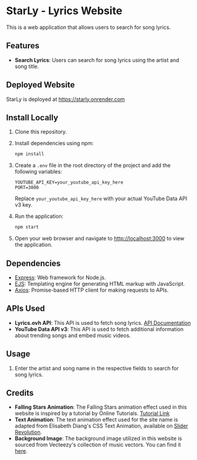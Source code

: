 # StarLy - Lyrics Website

This is a web application that allows users to search for song lyrics.

## Features

- **Search Lyrics**: Users can search for song lyrics using the artist and song title.


## Deployed Website

StarLy is deployed at https://starly.onrender.com 

## Install Locally

1. Clone this repository.
2. Install dependencies using npm:

   ```bash
   npm install
   ```

3. Create a `.env` file in the root directory of the project and add the following variables:

   ```plaintext
   YOUTUBE_API_KEY=your_youtube_api_key_here
   PORT=3000
   ```

   Replace `your_youtube_api_key_here` with your actual YouTube Data API v3 key.

4. Run the application:

   ```bash
   npm start
   ```

5. Open your web browser and navigate to [http://localhost:3000](http://localhost:3000) to view the application.

## Dependencies

- [Express](https://expressjs.com/): Web framework for Node.js.
- [EJS](https://ejs.co/): Templating engine for generating HTML markup with JavaScript.
- [Axios](https://github.com/axios/axios): Promise-based HTTP client for making requests to APIs.

## APIs Used

- **Lyrics.ovh API**: This API is used to fetch song lyrics. [API Documentation](https://lyricsovh.docs.apiary.io/#reference/0/lyrics-of-a-song/search?console=1)
- **YouTube Data API v3**: This API is used to fetch additional information about trending songs and embed music videos.

## Usage

1. Enter the artist and song name in the respective fields to search for song lyrics.

## Credits

- **Falling Stars Animation**: The Falling Stars animation effect used in this website is inspired by a tutorial by Online Tutorials. [Tutorial Link](https://youtu.be/4jmjXAC4gq0?si=QYdIAIG6H6RFLydY)
- **Text Animation**: The text animation effect used for the site name is adapted from Elisabeth Diang's CSS Text Animation, available on [Slider Revolution](https://www.sliderrevolution.com/resources/css-text-animation/).
- **Background Image**: The background image utilized in this website is sourced from Vecteezy's collection of music vectors. You can find it [here](https://www.vecteezy.com/free-vector/music").